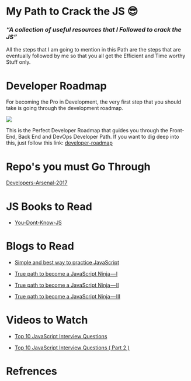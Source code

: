# My Path to Crack the JS :sunglasses:

### *“A collection of useful resources that I Followed to crack the JS”*

All the steps that I am going to mention in this Path are the steps that are eventually followed by me so that you all get the Efficient and Time worthy Stuff only.


# Developer Roadmap

For becoming the Pro in Development, the very first step that you should take is going through the development roadmap.

![](https://i.imgur.com/MWkeM18.png)

This is the Perfect Developer Roadmap that guides you through the Front-End, Back End and DevOps Developer Path.
If you want to dig deep into this, just follow this link: [developer-roadmap](https://github.com/kamranahmedse/developer-roadmap)

# Repo's you must Go Through

[Developers-Arsenal-2017](https://github.com/gauravmehla/Developers-Arsenal-2017)

# JS Books to Read

* [You-Dont-Know-JS](https://github.com/NishiGaba/You-Dont-Know-JS)

# Blogs to Read

* [Simple and best way to practice JavaScript](https://medium.com/dev-blogs/simple-and-best-way-to-practice-javascript-f91e8de1232e)

* [True path to become a JavaScript Ninja — I](https://medium.com/dev-blogs/true-path-to-become-a-javascript-ninja-i-7883fe615a8b)

* [True path to become a JavaScript Ninja — II](https://medium.com/dev-blogs/true-path-to-become-a-javascript-ninja-ii-5293a7740ade)

* [True path to become a JavaScript Ninja — III](https://medium.com/dev-blogs/true-path-to-become-a-javascript-ninja-iii-22914e928197)


# Videos to Watch

* [Top 10 JavaScript Interview Questions](https://www.youtube.com/watch?v=oxoFVqetl1E)

* [Top 10 JavaScript Interview Questions ( Part 2 )](https://www.youtube.com/watch?v=yo3MJPcVJc8&t=122s)


# Refrences
